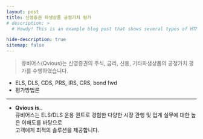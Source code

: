 ```yaml
---
layout: post
title: 신영증권 파생상품 공정가치 평가
# description: >
  # Howdy! This is an example blog post that shows several types of HTML content supported in this theme.

hide-description: true
sitemap: false
---
```


> 큐비어스(Qvious)는 신영증권의 주식, 금리, 신용, 기타파생상품의 공정가치 평가를 수행하였습니다. <br>

* ELS, DLS, CDS, PRS, IRS, CRS, bond fwd
* 평가방법론

---
* **Qvious is..** <br>
큐비어스는 ELS/DLS 운용 퀀트로 경험한 다양한 시장 관행 및 업계 실무에 대한 높은 이해도를 바탕으로 <br>
고객에게 최적의 솔루션을 제공합니다.
